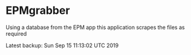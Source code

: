 # EPMgrabber
Using a database from the EPM app this application scrapes the files as required


Latest backup: Sun Sep 15 11:13:02 UTC 2019
